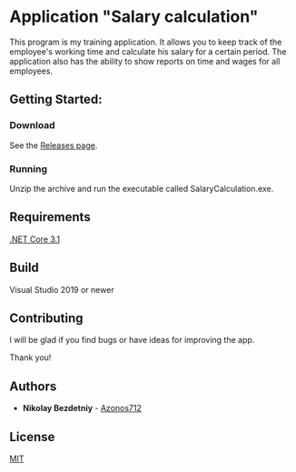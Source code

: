 # Application "Salary calculation"

This program is my training application. It allows you to keep track of the employee's working time and calculate his salary for a certain period. The application also has the ability to show reports on time and wages for all employees.

## Getting Started:

### Download

See the [Releases page](https://github.com/Azonos712/SalaryCalculation/releases).

### Running

Unzip the archive and run the executable called SalaryCalculation.exe. 

## Requirements

[.NET Core 3.1](https://dotnet.microsoft.com/download/dotnet-core/3.1)

## Build

Visual Studio 2019 or newer

## Contributing

I will be glad if you find bugs or have ideas for improving the app.

Thank you!

## Authors

* **Nikolay Bezdetniy** - [Azonos712](https://github.com/Azonos712)

## License
[MIT](https://choosealicense.com/licenses/mit/)
